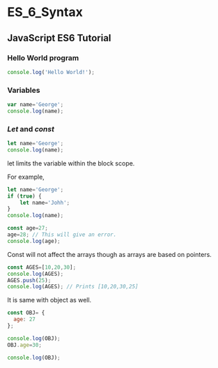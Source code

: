 # ES_6_Syntax
## JavaScript ES6 Tutorial

### Hello World program 

```javascript
console.log('Hello World!'); 

```
### Variables 
```javascript
var name='George'; 
console.log(name); 
```

### ***Let*** and ***const***
```javascript
let name='George'; 
console.log(name); 
```

let limits the variable within the block scope. 

For example, 

```javascript
let name='George';
if (true) {
	let name='Johh'; 
}
console.log(name); 
```

```javascript
const age=27; 
age=28; // This will give an error. 
console.log(age); 
```

Const will not affect the arrays though as arrays are based on pointers. 

```javascript
const AGES=[10,20,30]; 
console.log(AGES); 
AGES.push(25); 
console.log(AGES); // Prints [10,20,30,25]
``` 

It is same with object as well. 

```javascript 
const OBJ= {
  age: 27
}; 

console.log(OBJ); 
OBJ.age=30; 

console.log(OBJ); 
```
